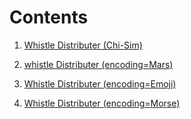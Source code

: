 # Contents

1. [Whistle Distributer (Chi-Sim)](https://dhatrutranquilis.github.io/ar_01)

2. [whistle Distributer (encoding=Mars)](https://dhatrutranquilis.github.io/ar_02)

3. [Whistle Distributer (encoding=Emoji)](https://dhatrutranquilis.github.io/ar_03)

4. [Whistle Distributer (encoding=Morse)](https://dhatrutranquilis.github.io/ar_04)

